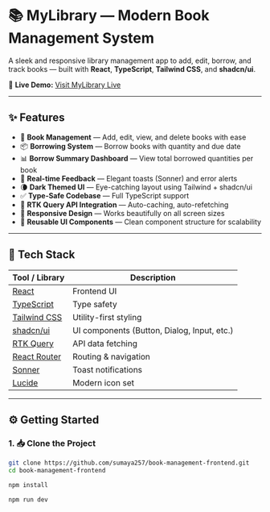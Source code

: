 # 📚 MyLibrary — Modern Book Management System

A sleek and responsive library management app to add, edit, borrow, and track books — built with **React**, **TypeScript**, **Tailwind CSS**, and **shadcn/ui**.

🔗 **Live Demo:** [Visit MyLibrary Live](https://library-management-frontend-beta-two.vercel.app/)

---

## ✨ Features

- 📖 **Book Management** — Add, edit, view, and delete books with ease
- 📦 **Borrowing System** — Borrow books with quantity and due date
- 📊 **Borrow Summary Dashboard** — View total borrowed quantities per book
- 💬 **Real-time Feedback** — Elegant toasts (Sonner) and error alerts
- 🌘 **Dark Themed UI** — Eye-catching layout using Tailwind + shadcn/ui
- ✅ **Type-Safe Codebase** — Full TypeScript support
- 📡 **RTK Query API Integration** — Auto-caching, auto-refetching
- 📱 **Responsive Design** — Works beautifully on all screen sizes
- 🔁 **Reusable UI Components** — Clean component structure for scalability

---

## 🧱 Tech Stack

| Tool / Library | Description |
|----------------|-------------|
| [React](https://reactjs.org/) | Frontend UI |
| [TypeScript](https://www.typescriptlang.org/) | Type safety |
| [Tailwind CSS](https://tailwindcss.com/) | Utility-first styling |
| [shadcn/ui](https://ui.shadcn.com/) | UI components (Button, Dialog, Input, etc.) |
| [RTK Query](https://redux-toolkit.js.org/rtk-query/) | API data fetching |
| [React Router](https://reactrouter.com/) | Routing & navigation |
| [Sonner](https://sonner.emilkowal.ski/) | Toast notifications |
| [Lucide](https://lucide.dev/) | Modern icon set |

---

## ⚙️ Getting Started

### 1. 📥 Clone the Project

```bash
git clone https://github.com/sumaya257/book-management-frontend.git
cd book-management-frontend

npm install

npm run dev

